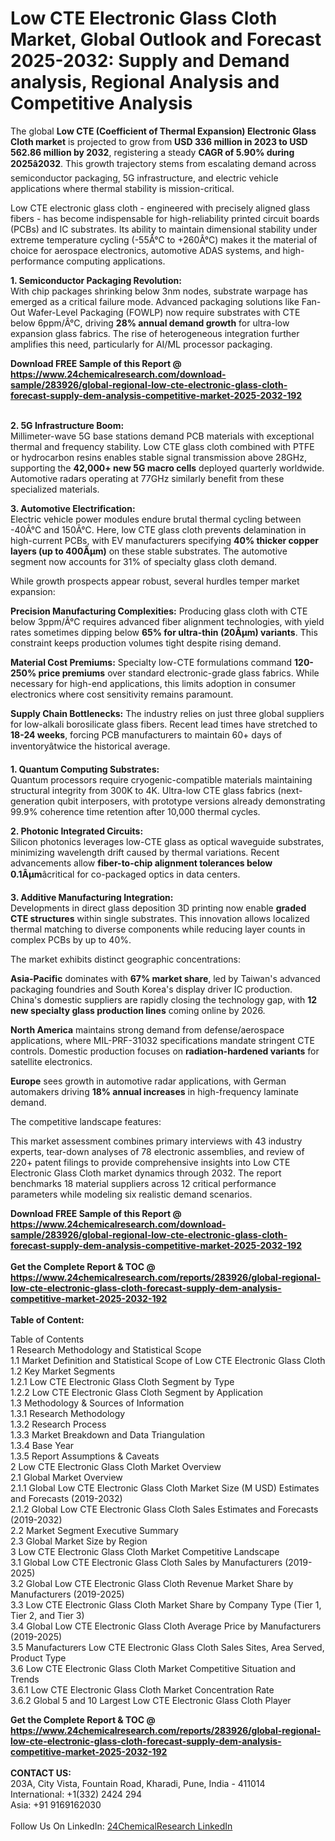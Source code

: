 <h1>Low CTE Electronic Glass Cloth Market, Global Outlook and Forecast 2025-2032: Supply and Demand analysis, Regional Analysis and Competitive Analysis</h1><p>The global <strong>Low CTE (Coefficient of Thermal Expansion) Electronic Glass Cloth market</strong> is projected to grow from <strong>USD 336 million in 2023 to USD 562.86 million by 2032</strong>, registering a steady <strong>CAGR of 5.90% during 2025â2032</strong>. This growth trajectory stems from escalating demand across semiconductor packaging, 5G infrastructure, and electric vehicle applications where thermal stability is mission-critical.</p><p>Low CTE electronic glass cloth - engineered with precisely aligned glass fibers - has become indispensable for high-reliability printed circuit boards (PCBs) and IC substrates. Its ability to maintain dimensional stability under extreme temperature cycling (-55Â°C to +260Â°C) makes it the material of choice for aerospace electronics, automotive ADAS systems, and high-performance computing applications.</p><p><strong>1. Semiconductor Packaging Revolution:</strong><br>
With chip packages shrinking below 3nm nodes, substrate warpage has emerged as a critical failure mode. Advanced packaging solutions like Fan-Out Wafer-Level Packaging (FOWLP) now require substrates with CTE below 6ppm/Â°C, driving <strong>28% annual demand growth</strong> for ultra-low expansion glass fabrics. The rise of heterogeneous integration further amplifies this need, particularly for AI/ML processor packaging.</p><div><b>Download FREE Sample of this Report @ 
            <a href="https://www.24chemicalresearch.com/download-sample/283926/global-regional-low-cte-electronic-glass-cloth-forecast-supply-dem-analysis-competitive-market-2025-2032-192">
            https://www.24chemicalresearch.com/download-sample/283926/global-regional-low-cte-electronic-glass-cloth-forecast-supply-dem-analysis-competitive-market-2025-2032-192</a></b></div><br><p><strong>2. 5G Infrastructure Boom:</strong><br>
Millimeter-wave 5G base stations demand PCB materials with exceptional thermal and frequency stability. Low CTE glass cloth combined with PTFE or hydrocarbon resins enables stable signal transmission above 28GHz, supporting the <strong>42,000+ new 5G macro cells</strong> deployed quarterly worldwide. Automotive radars operating at 77GHz similarly benefit from these specialized materials.</p><p><strong>3. Automotive Electrification:</strong><br>
Electric vehicle power modules endure brutal thermal cycling between -40Â°C and 150Â°C. Here, low CTE glass cloth prevents delamination in high-current PCBs, with EV manufacturers specifying <strong>40% thicker copper layers (up to 400Âµm)</strong> on these stable substrates. The automotive segment now accounts for 31% of specialty glass cloth demand.</p><p>While growth prospects appear robust, several hurdles temper market expansion:</p><p><strong>Precision Manufacturing Complexities:</strong> Producing glass cloth with CTE below 3ppm/Â°C requires advanced fiber alignment technologies, with yield rates sometimes dipping below <strong>65% for ultra-thin (20Âµm) variants</strong>. This constraint keeps production volumes tight despite rising demand.</p><p><strong>Material Cost Premiums:</strong> Specialty low-CTE formulations command <strong>120-250% price premiums</strong> over standard electronic-grade glass fabrics. While necessary for high-end applications, this limits adoption in consumer electronics where cost sensitivity remains paramount.</p><p><strong>Supply Chain Bottlenecks:</strong> The industry relies on just three global suppliers for low-alkali borosilicate glass fibers. Recent lead times have stretched to <strong>18-24 weeks</strong>, forcing PCB manufacturers to maintain 60+ days of inventoryâtwice the historical average.</p><p><strong>1. Quantum Computing Substrates:</strong><br>
Quantum processors require cryogenic-compatible materials maintaining structural integrity from 300K to 4K. Ultra-low CTE glass fabrics (next-generation qubit interposers, with prototype versions already demonstrating 99.9% coherence time retention after 10,000 thermal cycles.</p><p><strong>2. Photonic Integrated Circuits:</strong><br>
Silicon photonics leverages low-CTE glass as optical waveguide substrates, minimizing wavelength drift caused by thermal variations. Recent advancements allow <strong>fiber-to-chip alignment tolerances below 0.1Âµm</strong>âcritical for co-packaged optics in data centers.</p><p><strong>3. Additive Manufacturing Integration:</strong><br>
Developments in direct glass deposition 3D printing now enable <strong>graded CTE structures</strong> within single substrates. This innovation allows localized thermal matching to diverse components while reducing layer counts in complex PCBs by up to 40%.</p><p>The market exhibits distinct geographic concentrations:</p><p><strong>Asia-Pacific</strong> dominates with <strong>67% market share</strong>, led by Taiwan's advanced packaging foundries and South Korea's display driver IC production. China's domestic suppliers are rapidly closing the technology gap, with <strong>12 new specialty glass production lines</strong> coming online by 2026.</p><p><strong>North America</strong> maintains strong demand from defense/aerospace applications, where MIL-PRF-31032 specifications mandate stringent CTE controls. Domestic production focuses on <strong>radiation-hardened variants</strong> for satellite electronics.</p><p><strong>Europe</strong> sees growth in automotive radar applications, with German automakers driving <strong>18% annual increases</strong> in high-frequency laminate demand.</p><p>The competitive landscape features:</p><p>This market assessment combines primary interviews with 43 industry experts, tear-down analyses of 78 electronic assemblies, and review of 220+ patent filings to provide comprehensive insights into Low CTE Electronic Glass Cloth market dynamics through 2032. The report benchmarks 18 material suppliers across 12 critical performance parameters while modeling six realistic demand scenarios.</p><div><b>Download FREE Sample of this Report @ 
            <a href="https://www.24chemicalresearch.com/download-sample/283926/global-regional-low-cte-electronic-glass-cloth-forecast-supply-dem-analysis-competitive-market-2025-2032-192">
            https://www.24chemicalresearch.com/download-sample/283926/global-regional-low-cte-electronic-glass-cloth-forecast-supply-dem-analysis-competitive-market-2025-2032-192</a></b></div><br><div><b>Get the Complete Report & TOC @ 
            <a href="https://www.24chemicalresearch.com/reports/283926/global-regional-low-cte-electronic-glass-cloth-forecast-supply-dem-analysis-competitive-market-2025-2032-192">
            https://www.24chemicalresearch.com/reports/283926/global-regional-low-cte-electronic-glass-cloth-forecast-supply-dem-analysis-competitive-market-2025-2032-192</a></b></div><br>
            <b>Table of Content:</b><p>Table of Contents<br />
1 Research Methodology and Statistical Scope<br />
1.1 Market Definition and Statistical Scope of Low CTE Electronic Glass Cloth<br />
1.2 Key Market Segments<br />
1.2.1 Low CTE Electronic Glass Cloth Segment by Type<br />
1.2.2 Low CTE Electronic Glass Cloth Segment by Application<br />
1.3 Methodology & Sources of Information<br />
1.3.1 Research Methodology<br />
1.3.2 Research Process<br />
1.3.3 Market Breakdown and Data Triangulation<br />
1.3.4 Base Year<br />
1.3.5 Report Assumptions & Caveats<br />
2 Low CTE Electronic Glass Cloth Market Overview<br />
2.1 Global Market Overview<br />
2.1.1 Global Low CTE Electronic Glass Cloth Market Size (M USD) Estimates and Forecasts (2019-2032)<br />
2.1.2 Global Low CTE Electronic Glass Cloth Sales Estimates and Forecasts (2019-2032)<br />
2.2 Market Segment Executive Summary<br />
2.3 Global Market Size by Region<br />
3 Low CTE Electronic Glass Cloth Market Competitive Landscape<br />
3.1 Global Low CTE Electronic Glass Cloth Sales by Manufacturers (2019-2025)<br />
3.2 Global Low CTE Electronic Glass Cloth Revenue Market Share by Manufacturers (2019-2025)<br />
3.3 Low CTE Electronic Glass Cloth Market Share by Company Type (Tier 1, Tier 2, and Tier 3)<br />
3.4 Global Low CTE Electronic Glass Cloth Average Price by Manufacturers (2019-2025)<br />
3.5 Manufacturers Low CTE Electronic Glass Cloth Sales Sites, Area Served, Product Type<br />
3.6 Low CTE Electronic Glass Cloth Market Competitive Situation and Trends<br />
3.6.1 Low CTE Electronic Glass Cloth Market Concentration Rate<br />
3.6.2 Global 5 and 10 Largest Low CTE Electronic Glass Cloth Player</p><div><b>Get the Complete Report & TOC @ 
            <a href="https://www.24chemicalresearch.com/reports/283926/global-regional-low-cte-electronic-glass-cloth-forecast-supply-dem-analysis-competitive-market-2025-2032-192">
            https://www.24chemicalresearch.com/reports/283926/global-regional-low-cte-electronic-glass-cloth-forecast-supply-dem-analysis-competitive-market-2025-2032-192</a></b></div><br><b>CONTACT US:</b><br>
            203A, City Vista, Fountain Road, Kharadi, Pune, India - 411014<br>
            International: +1(332) 2424 294<br>
            Asia: +91 9169162030 <br><br>
            Follow Us On LinkedIn: <a href="https://www.linkedin.com/company/24chemicalresearch/">24ChemicalResearch LinkedIn</a>